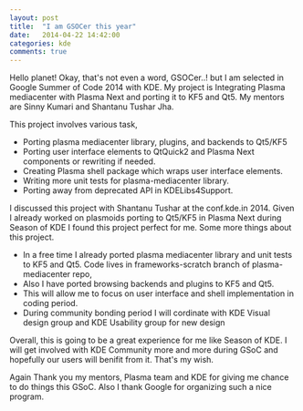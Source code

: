 ```yaml
---
layout: post
title:  "I am GSOCer this year"
date:   2014-04-22 14:42:00
categories: kde
comments: true
---
```


Hello planet! Okay, that's not even a word, GSOCer..! but I am selected in Google Summer of Code 2014 with KDE. My project is Integrating Plasma mediacenter with Plasma Next and porting it to KF5 and Qt5. My mentors are Sinny Kumari and Shantanu Tushar Jha.

This project involves various task,

* Porting plasma mediacenter library, plugins, and backends to Qt5/KF5
* Porting user interface elements to QtQuick2 and Plasma Next components or rewriting if needed.
* Creating Plasma shell package which wraps user interface elements.
* Writing more unit tests for plasma-mediacenter library.
* Porting away from deprecated API in KDELibs4Support.

I discussed this project with Shantanu Tushar at the conf.kde.in 2014. Given I already worked on plasmoids porting to Qt5/KF5 in Plasma Next during Season of KDE I found this project perfect for me. Some more things about this project.

* In a free time I already ported plasma mediacenter library and unit tests to KF5 and Qt5. Code lives in frameworks-scratch branch of plasma-mediacenter repo,
* Also I have ported browsing backends and plugins to KF5 and Qt5.
* This will allow me to focus on user interface and shell implementation in coding period.
* During community bonding period I will cordinate with KDE Visual design group and KDE Usability group for new design

Overall, this is going to be a great experience for me like Season of KDE. I will get involved with KDE Community more and more during GSoC and hopefully our users will benifit from it. That's my wish.

Again Thank you my mentors, Plasma team and KDE for giving me chance to do things this GSoC. Also I thank Google for organizing such a nice program.
